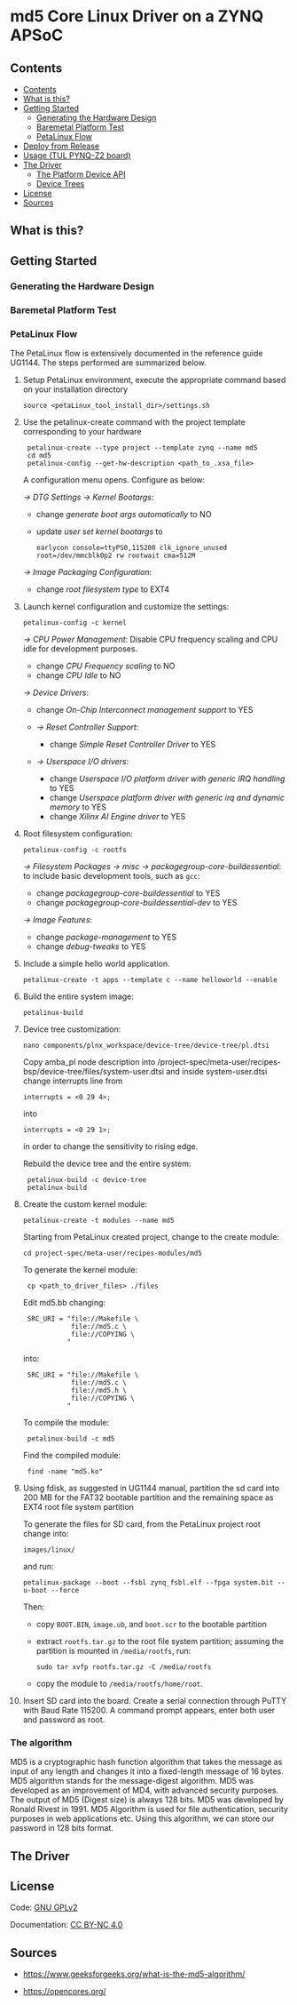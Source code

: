 # md5 Core Linux Driver on a ZYNQ APSoC 


  

## Contents

<!-- @import "[TOC]" {cmd="toc" depthFrom=2 depthTo=6 orderedList=false} -->

<!-- code_chunk_output -->

- [Contents](#contents)
- [What is this?](#what-is-this)
- [Getting Started](#getting-started)
  - [Generating the Hardware Design](#generating-the-hardware-design)
  - [Baremetal Platform Test](#baremetal-platform-test)
  - [PetaLinux Flow](#petalinux-flow)
- [Deploy from Release](#deploy-from-release)
- [Usage (TUL PYNQ-Z2 board)](#usage-tul-pynq-z2-board)
- [The Driver](#the-driver)
  - [The Platform Device API](#the-platform-device-api)
  - [Device Trees](#device-trees)
- [License](#license)
- [Sources](#sources)

<!-- /code_chunk_output -->

## What is this?


## Getting Started


### Generating the Hardware Design


### Baremetal Platform Test

### PetaLinux Flow
The PetaLinux flow is extensively documented in the reference guide UG1144. The steps performed are summarized below. 

1. Setup PetaLinux environment, execute the appropriate command based on your installation directory

       source <petaLinux_tool_install_dir>/settings.sh

2. Use the petalinux-create command with the project template corresponding to your hardware

        petalinux-create --type project --template zynq --name md5
        cd md5
        petalinux-config --get-hw-description <path_to_.xsa_file>

   A configuration menu opens. Configure as below:

   *→ DTG Settings → Kernel Bootargs*:
     * change *generate boot args automatically* to NO
     * update *user set kernel bootargs* to 
         
           earlycon console=ttyPS0,115200 clk_ignore_unused root=/dev/mmcblk0p2 rw rootwait cma=512M
         
   *→ Image Packaging Configuration*:
     * change *root filesystem type* to EXT4

3. Launch kernel configuration and customize the settings:
       
       petalinux-config -c kernel

   *→ CPU Power Management*: Disable CPU frequency scaling and CPU idle for development purposes. 
     * change *CPU Frequency scaling* to NO
     * change *CPU Idle* to NO

   *→ Device Drivers*:
     * change *On-Chip Interconnect management support* to YES

     * *→ Reset Controller Support*:
       * change *Simple Reset Controller Driver* to YES

     * *→ Userspace I/O drivers*:
       * change *Userspace I/O platform driver with generic IRQ handling* to YES
       * change *Userspace platform driver with generic irq and dynamic memory* to YES
       * change *Xilinx AI Engine driver* to YES

4. Root filesystem configuration:

       petalinux-config -c rootfs

   *→ Filesystem Packages → misc → packagegroup-core-buildessential*: to include basic development
   tools, such as `gcc`:
     * change *packagegroup-core-buildessential* to YES
     * change *packagegroup-core-buildessential-dev* to YES
       
   *→ Image Features*: 
     * change *package-management* to YES
     * change *debug-tweaks* to YES

5. Include a simple hello world application.

       petalinux-create -t apps --template c --name helloworld --enable


6. Build the entire system image:

       petalinux-build

7. Device tree customization:
      
       nano components/plnx_workspace/device-tree/device-tree/pl.dtsi 

   Copy amba_pl node description into /project-spec/meta-user/recipes-bsp/device-tree/files/system-user.dtsi and inside system-user.dtsi change interrupts line from
     
       interrupts = <0 29 4>;

   into
   
       interrupts = <0 29 1>;

   in order to change the sensitivity to rising edge.
   
   Rebuild the device tree and the entire system:

        petalinux-build -c device-tree
        petalinux-build

8. Create the custom kernel module:

       petalinux-create -t modules --name md5

   Starting from PetaLinux created project, change to the create module:

       cd project-spec/meta-user/recipes-modules/md5


   To generate the kernel module:
    
        cp <path_to_driver_files> ./files

   Edit md5.bb changing:
       
        SRC_URI = "file://Makefile \
                   file://md5.c \
                   file://COPYING \
                  "
   into:
       
        SRC_URI = "file://Makefile \
                   file://md5.c \
                   file://md5.h \
                   file://COPYING \
                  "

   To compile the module:

        petalinux-build -c md5

   Find the compiled module:

        find -name "md5.ko"

9. Using fdisk, as suggested in UG1144 manual, partition the sd card into 200 MB for the FAT32 bootable partition and the remaining space as EXT4 root file system partition


   To generate the files for SD card, from the PetaLinux project root change
   into:

       images/linux/

   and run:
       
       petalinux-package --boot --fsbl zynq_fsbl.elf --fpga system.bit --u-boot --force

   Then:
     * copy `BOOT.BIN`, `image.ub`, and `boot.scr` to the bootable partition
     * extract `rootfs.tar.gz` to the root file system partition; assuming the partition is mounted
       in `/media/rootfs`, run:
           
           sudo tar xvfp rootfs.tar.gz -C /media/rootfs
     * copy the module to `/media/rootfs/home/root`. 

10. Insert SD card into the board. Create a serial connection through PuTTY with Baud Rate 115200. A command prompt appears, enter both user and password as root.



### The algorithm
MD5 is a cryptographic hash function algorithm that takes the message as input of any length and changes it into a fixed-length message of 16 bytes. MD5 algorithm stands for the message-digest algorithm. MD5 was developed as an improvement of MD4, with advanced security purposes. The output of MD5 (Digest size) is always 128 bits. MD5 was developed by Ronald Rivest in 1991. MD5 Algorithm is used for file authentication, security purposes in web applications etc. Using this algorithm, we can store our password in 128 bits format. 


## The Driver




## License

Code: [GNU GPLv2](https://choosealicense.com/licenses/gpl-2.0/)

Documentation: [CC BY-NC 4.0](http://creativecommons.org/licenses/by-nc/4.0/)


## Sources

* https://www.geeksforgeeks.org/what-is-the-md5-algorithm/

* https://opencores.org/


[//]: # "Source definitions"
[hash-functions]: https://csrc.nist.gov/projects/hash-functions "Hash Functions by NIST CSRC" 
